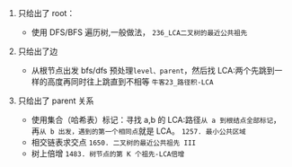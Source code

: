 1. 只给出了 root：
   - 使用 DFS/BFS 遍历树,一般做法，
     `236_LCA二叉树的最近公共祖先`
2. 只给出了边
   - 从根节点出发 bfs/dfs 预处理`level、parent`，然后找 LCA:两个先跳到一样的高度再同时往上跳直到不相等
     `牛客23_路径积-LCA`
3. 只给出了 parent 关系

   - 使用集合（哈希表）标记：寻找 a,b 的 LCA:路径`从 a 到根结点全部标记`，再`从 b 出发，遇到的第一个相同点`就是 LCA。
     `1257. 最小公共区域`
   - 相交链表求交点
     `1650. 二叉树的最近公共祖先 III`
   - 树上倍增
     `1483. 树节点的第 K 个祖先-LCA倍增`
